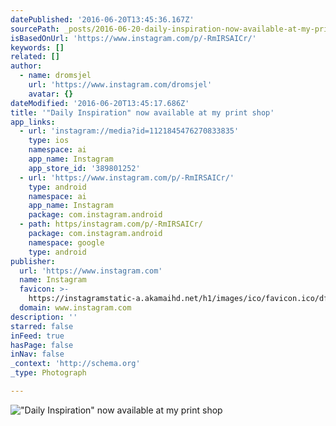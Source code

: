 ```yaml
---
datePublished: '2016-06-20T13:45:36.167Z'
sourcePath: _posts/2016-06-20-daily-inspiration-now-available-at-my-print-shop.md
isBasedOnUrl: 'https://www.instagram.com/p/-RmIRSAICr/'
keywords: []
related: []
author:
  - name: dromsjel
    url: 'https://www.instagram.com/dromsjel'
    avatar: {}
dateModified: '2016-06-20T13:45:17.686Z'
title: '"Daily Inspiration" now available at my print shop'
app_links:
  - url: 'instagram://media?id=1121845476270833835'
    type: ios
    namespace: ai
    app_name: Instagram
    app_store_id: '389801252'
  - url: 'https://www.instagram.com/p/-RmIRSAICr/'
    type: android
    namespace: ai
    app_name: Instagram
    package: com.instagram.android
  - path: https/instagram.com/p/-RmIRSAICr/
    package: com.instagram.android
    namespace: google
    type: android
publisher:
  url: 'https://www.instagram.com'
  name: Instagram
  favicon: >-
    https://instagramstatic-a.akamaihd.net/h1/images/ico/favicon.ico/dfa85bb1fd63.ico
  domain: www.instagram.com
description: ''
starred: false
inFeed: true
hasPage: false
inNav: false
_context: 'http://schema.org'
_type: Photograph

---
```

!["Daily Inspiration" now available at my print shop](https://imgflo.herokuapp.com/graph/vahj1ThiexotieMo/f175a34f95a4ac937a8e72311adf7b56/noop.jpg?input=https%3A%2F%2Fscontent.cdninstagram.com%2Ft51.2885-15%2Fsh0.08%2Fe35%2Fp640x640%2F12081245_948423405193415_1863126598_n.jpg%3Fig_cache_key%3DMTEyMTg0NTQ3NjI3MDgzMzgzNQ%253D%253D.2)